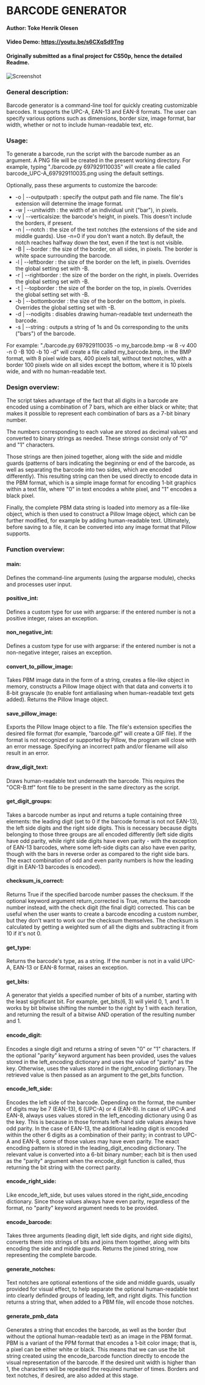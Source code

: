 # BARCODE GENERATOR
#### Author: Toke Henrik Olesen
#### Video Demo: https://youtu.be/s6CXqSd9Tng
#### Originally submitted as a final project for CS50p, hence the detailed Readme.

![Screenshot](barcode_generator.png)

### General description:

Barcode generator is a command-line tool for quickly creating customizable barcodes. It supports the UPC-A, EAN-13 and
EAN-8 formats. The user can specify various options such as dimensions, border size, image format, bar width, whether
or not to include human-readable text, etc.


### Usage:

To generate a barcode, run the script with the barcode number as an argument. A PNG file will be created in the present
working directory. For example, typing "./barcode.py 697929110035" will create a file called
barcode_UPC-A_697929110035.png using the default settings.

Optionally, pass these arguments to customize the barcode:

- -o | --outputpath : specify the output path and file name. The file's extension will determine the image format.
- -w | --unitwidth : the width of an individual unit ("bar"), in pixels.
- -v | --verticalsize: the barcode's height, in pixels. This doesn't include the borders, if present.
- -n | --notch : the size of the text notches (the extensions of the side and middle guards). Use -n=0 if you don't want
a notch. By default, the notch reaches halfway down the text, even if the text is not visible.
- -B | --border : the size of the border, on all sides, in pixels. The border is white space surrounding the barcode.
- -l | --leftborder : the size of the border on the left, in pixels. Overrides the global setting set with -B.
- -r | --rightborder : the size of the border on the right, in pixels. Overrides the global setting set with -B.
- -t | --topborder : the size of the border on the top, in pixels. Overrides the global setting set with -B.
- -b | --bottomborder : the size of the border on the bottom, in pixels. Overrides the global setting set with -B.
- -d | --nodigits : disables drawing human-readable text underneath the barcode.
- -s | --string : outputs a string of 1s and 0s corresponding to the units ("bars") of the barcode.

For example: "./barcode.py 697929110035 -o my_barcode.bmp -w 8 -v 400 -n 0 -B 100 -b 10 -d" will create a file
called my_barcode.bmp, in the BMP format, with 8 pixel wide bars, 400 pixels tall, without text notches, with a border
100 pixels wide on all sides except the bottom, where it is 10 pixels wide, and with no human-readable text.


### Design overview:

The script takes advantage of the fact that all digits in a barcode are encoded using a combination of 7 bars, which are
either black or white; that makes it possible to represent each combination of bars as a 7-bit binary number.

The numbers corresponding to each value are stored as decimal values and converted to binary strings as needed. These
strings consist only of "0" and "1" characters.

Those strings are then joined together, along with the side and middle guards (patterns of bars indicating the beginning
or end of the barcode, as well as separating the barcode into two sides, which are encoded differently). This resulting
string can then be used directly to encode data in the PBM format, which is a simple image format for encoding 1-bit
graphics within a text file, where "0" in text encodes a white pixel, and "1" encodes a black pixel.

Finally, the complete PBM data string is loaded into memory as a file-like object, which is then used to construct a
Pillow Image object, which can be further modified, for example by adding human-readable text. Ultimately, before saving
to a file, it can be converted into any image format that Pillow supports.


### Function overview:

#### main:
Defines the command-line arguments (using the argparse module), checks and processes user input.

#### positive_int:
Defines a custom type for use with argparse: if the entered number is not a positive integer, raises an exception.

#### non_negative_int:
Defines a custom type for use with argparse: if the entered number is not a non-negative integer, raises an exception.

#### convert_to_pillow_image:
Takes PBM image data in the form of a string, creates a file-like object in memory, constructs a Pillow Image object
with that data and converts it to 8-bit grayscale (to enable font antialiasing when human-readable text gets added).
Returns the Pillow Image object.

#### save_pillow_image:
Exports the Pillow Image object to a file. The file's extension specifies the desired file format (for example,
"barcode.gif" will create a GIF file). If the format is not recognized or supported by Pillow, the program will close
with an error message.
Specifying an incorrect path and/or filename will also result in an error.

#### draw_digit_text:
Draws human-readable text underneath the barcode. This requires the "OCR-B.ttf" font file to be present in the same
directory as the script.

#### get_digit_groups:
Takes a barcode number as input and returns a tuple containing three elements: the leading digit (set to 0 if the
barcode format is not not EAN-13), the left side digits and the right side digits. This is necessary because digits
belonging to those three groups are all encoded differently (left side digits have odd parity, while right side digits
have even parity - with the exception of EAN-13 barcodes, where some left-side digits can also have even parity, though
with the bars in reverse order as compared to the right side bars. The exact combination of odd and even parity numbers
is how the leading digit in EAN-13 barcodes is encoded).

#### checksum_is_correct:
Returns True if the specified barcode number passes the checksum. If the optional keyword argument return_corrected is
True, returns the barcode number instead, with the check digit (the final digit) corrected. This can be useful when the
user wants to create a barcode encoding a custom number, but they don't want to work our the checksum themselves.
The checksum is calculated by getting a weighted sum of all the digits and subtracting it from 10 if it's not 0.

#### get_type:
Returns the barcode's type, as a string. If the number is not in a valid UPC-A, EAN-13 or EAN-8 format, raises an
exception.

#### get_bits:
A generator that yields a specified number of bits of a number, starting with the least significant bit. For example,
get_bits(6, 3) will yield 0, 1, and 1. It works by bit bitwise shifting the number to the right by 1 with each
iteration, and returning the result of a bitwise AND operation of the resulting number and 1.

#### encode_digit:
Encodes a single digit and returns a string of seven "0" or "1" characters. If the optional "parity" keyword argument
has been provided, uses the values stored in the left_encoding dictionary and uses the value of "parity" as the key.
Otherwise, uses the values stored in the right_encoding dictionary. The retrieved value is then passed as an argument to
the get_bits function.

#### encode_left_side:
Encodes the left side of the barcode. Depending on the format, the number of digits may be 7 (EAN-13), 6 (UPC-A) or 4
(EAN-8). In case of UPC-A and EAN-8, always uses values stored in the left_encoding dictionary using 0 as the key. This
is because in those formats left-hand side values always have odd parity.
In the case of EAN-13, the additional leading digit is encoded within the other 6 digits as a combination of their
parity; in contrast to UPC-A and EAN-8, some of those values may have even parity. The exact encoding pattern is stored
in the leading_digit_encoding dictionary. The relevant value is converted into a 6-bit binary number; each bit is then
used as the "parity" argument when the encode_digit function is called, thus returning the bit string with the correct
parity.

#### encode_right_side:
Like encode_left_side, but uses values stored in the right_side_encoding dictionary. Since those values always have even
parity, regardless of the format, no "parity" keyword argument needs to be provided.

#### encode_barcode:

Takes three arguments (leading digit, left side digits, and right side digits), converts them into strings of bits
and joins them together, along with bits encoding the side and middle guards. Returns the joined string, now
representing the complete barcode.

#### generate_notches:

Text notches are optional extentions of the side and middle guards, usually provided for visual effect, to help separate
the optional human-readable text into clearly definded groups of leading, left, and right digits. This function returns
a string that, when added to a PBM file, will encode those notches.

#### generate_pmb_data
Generates a string that encodes the barcode, as well as the border (but without the optional human-readable text) as
an image in the PBM format. PBM is a variant of the PPM format that encodes a 1-bit color image; that is, a pixel can
be either white or black. This means that we can use the bit string created using the encode_barcode function directly
to encode the visual representation of the barcode. If the desired unit width is higher than 1, the characters will be
repeated the required number of times. Borders and text notches, if desired, are also added at this stage.